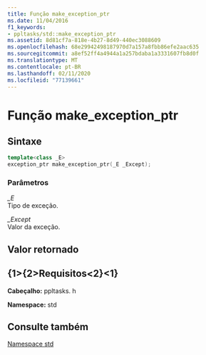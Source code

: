 ```yaml
---
title: Função make_exception_ptr
ms.date: 11/04/2016
f1_keywords:
- ppltasks/std::make_exception_ptr
ms.assetid: 8d81cf7a-818e-4b27-8d49-440ec3088609
ms.openlocfilehash: 68e29942498187970d7a157a8fbb86efe2aac635
ms.sourcegitcommit: a8ef52ff4a4944a1a257bdaba1a3331607fb8d0f
ms.translationtype: MT
ms.contentlocale: pt-BR
ms.lasthandoff: 02/11/2020
ms.locfileid: "77139661"
---
```

# <a name="make_exception_ptr-function"></a>Função make_exception_ptr

## <a name="syntax"></a>Sintaxe

```cpp
template<class _E>
exception_ptr make_exception_ptr(_E _Except);
```

### <a name="parameters"></a>Parâmetros

*_E*<br/>
Tipo de exceção.

*_Except*<br/>
Valor da exceção.

## <a name="return-value"></a>Valor retornado

## <a name="requirements"></a>{1&gt;{2&gt;Requisitos&lt;2}&lt;1}

**Cabeçalho:** ppltasks. h

**Namespace:** std

## <a name="see-also"></a>Consulte também

[Namespace std](std-namespace.md)
